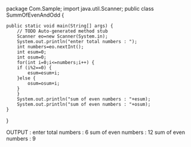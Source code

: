 package Com.Sample;
import java.util.Scanner;
public class SummOfEvenAndOdd {

	public static void main(String[] args) {
		// TODO Auto-generated method stub
		Scanner eo=new Scanner(System.in);
		System.out.println("enter total numbers : ");
		int numbers=eo.nextInt();
		int esum=0;
		int osum=0;
		for(int i=0;i<=numbers;i++) {
		if (i%2==0) {
			esum=esum+i;
		}else {
			osum=osum+i;
		}
		}
		System.out.println("sum of even numbers : "+esum);
		System.out.println("sum of even numbers : "+osum);
	}
}

OUTPUT :
enter total numbers : 
6
sum of even numbers : 12
sum of even numbers : 9
